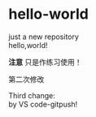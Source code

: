# hello-world
just a new repository
<br/>
hello,world!  

**注意**
只是作练习使用！  


第二次修改  

Third change:  
by VS code-gitpush!